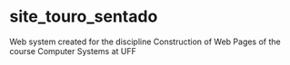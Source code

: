 # site_touro_sentado
Web system created for the discipline Construction of Web Pages of the course Computer Systems at UFF
